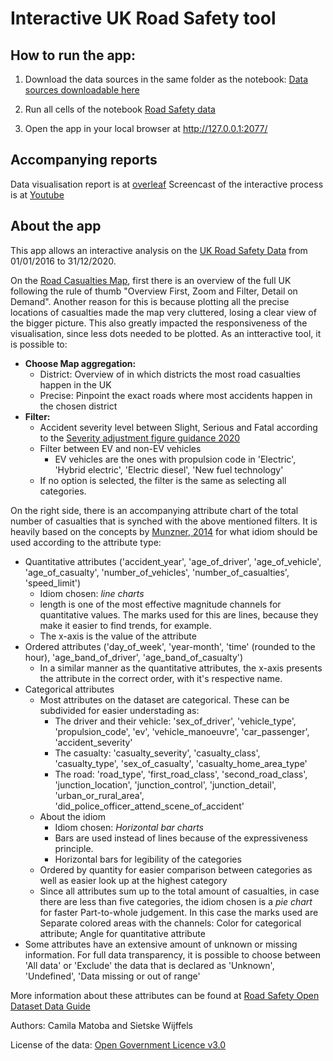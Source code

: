 # Interactive UK Road Safety tool

## How to run the app:
1. Download the data sources in the same folder as the notebook:
[Data sources downloadable here](https://drive.google.com/drive/u/1/folders/1eJqYNzwgtQiLZiiTwfg8hfdU5oAHBk4v)

2. Run all cells of the notebook [Road Safety data](https://github.com/octokami/uk_road_safety/blob/main/Road%20Safety%20data.ipynb)

4. Open the app in your local browser at http://127.0.0.1:2077/

## Accompanying reports
Data visualisation report is at [overleaf](https://www.overleaf.com/read/ffyqyrtwkfbj)
Screencast of the interactive process is at [Youtube](https://youtu.be/8JNUGkkWy7c)

## About the app
This app allows an interactive analysis on the [UK Road Safety Data](https://data.gov.uk/dataset/cb7ae6f0-4be6-4935-9277-47e5ce24a11f/road-safety-data) from 01/01/2016 to 31/12/2020.
    
On the [Road Casualties Map](/map), first there is an overview of the full UK following the rule of thumb "Overview First, Zoom and Filter, Detail on Demand". 
Another reason for this is because plotting all the precise locations of casualties made the map very cluttered, losing a clear view of the bigger picture. 
This also greatly impacted the responsiveness of the visualisation, since less dots needed to be plotted. As an intteractive tool, it is possible to:    
* **Choose Map aggregation:**
    * District: Overview of in which districts the most road casualties happen in the UK
    * Precise: Pinpoint the exact roads where most accidents happen in the chosen district
* **Filter:**
    * Accident severity level between Slight, Serious and Fatal according to the [Severity adjustment figure guidance 2020](https://data.dft.gov.uk/road-accidents-safety-data/severity-adjustment-figure-guidance-2020.docx)
    * Filter between EV and non-EV vehicles
        * EV vehicles are the ones with propulsion code in 'Electric', 'Hybrid electric', 'Electric diesel', 'New fuel technology'
    * If no option is selected, the filter is the same as selecting all categories.

On the right side, there is an accompanying attribute chart of the total number of casualties that is synched with the above mentioned filters. 
It is heavily based on the concepts by [Munzner, 2014](https://www.cs.ubc.ca/~tmm/vadbook/) for what idiom should be used according to the attribute type:
* Quantitative attributes ('accident_year', 'age_of_driver', 'age_of_vehicle', 'age_of_casualty', 'number_of_vehicles', 'number_of_casualties', 'speed_limit')
    * Idiom chosen: *line charts*
    * length is one of the most effective magnitude channels for quantitative values. The marks used for this are lines, because they make it easier to find trends, for example.
    * The x-axis is the value of the attribute
* Ordered attributes ('day_of_week',  'year-month',  'time' (rounded to the hour), 'age_band_of_driver', 'age_band_of_casualty')
    * In a similar manner as the quantitative attributes, the x-axis presents the attribute in the correct order, with it's respective name.
* Categorical attributes
    * Most attributes on the dataset are categorical. These can be subdivided for easier understading as:
        * The driver and their vehicle: 'sex_of_driver', 'vehicle_type', 'propulsion_code', 'ev', 'vehicle_manoeuvre', 'car_passenger', 'accident_severity'
        * The casualty: 'casualty_severity', 'casualty_class', 'casualty_type', 'sex_of_casualty', 'casualty_home_area_type'
        * The road: 'road_type', 'first_road_class', 'second_road_class', 'junction_location', 'junction_control', 'junction_detail', 'urban_or_rural_area', 'did_police_officer_attend_scene_of_accident'
    * About the idiom
        * Idiom chosen: *Horizontal bar charts*
        * Bars are used instead of lines because of the expressiveness principle.
        * Horizontal  bars for legibility of the categories
    * Ordered by quantity for easier comparison between categories as well as easier look up at the highest category
    * Since all attributes sum up to the total amount of casualties, in case there are less than five categories, the idiom chosen is a *pie chart* for faster Part-to-whole judgement. In this case the marks used are Separate colored areas with the channels: Color for categorical attribute; Angle for quantitative attribute
* Some attributes have an extensive amount of unknown or missing information. 
For full data transparency, it is possible to choose between 'All data' or 'Exclude' the data that is declared as 'Unknown', 'Undefined', 'Data missing or out of range'

More information about these attributes can be found at [Road Safety Open Dataset Data Guide](https://data.dft.gov.uk/road-accidents-safety-data/Road-Safety-Open-Dataset-Data-Guide.xlsx)

Authors: Camila Matoba and Sietske Wijffels
    
License of the data: [Open Government Licence v3.0](https://www.nationalarchives.gov.uk/doc/open-government-licence/version/3/)
